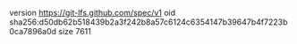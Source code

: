 version https://git-lfs.github.com/spec/v1
oid sha256:d50db62b518439b2a3f242b8a57c6124c6354147b39647b4f7223b0ca7896a0d
size 7611
